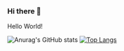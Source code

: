 ### Hi there 👋

Hello World!

![Anurag's GitHub stats](https://git-hub-readme-stats-clone-black.vercel.app/api?username=tikisi&show=reviews,discussions_started,discussions_answered,prs_merged,prs_merged_percentage)
[![Top Langs](https://git-hub-readme-stats-clone-black.vercel.app/api/top-langs/?username=tikisi&hide=glsl,hlsl,angelscript)](https://github.com/anuraghazra/github-readme-stats)


<!--
**tikisi/tikisi** is a ✨ _special_ ✨ repository because its `README.md` (this file) appears on your GitHub profile.

Here are some ideas to get you started:

- 🔭 I’m currently working on ...
- 🌱 I’m currently learning ...
- 👯 I’m looking to collaborate on ...
- 🤔 I’m looking for help with ...
- 💬 Ask me about ...
- 📫 How to reach me: ...
- 😄 Pronouns: ...
- ⚡ Fun fact: ...
-->
